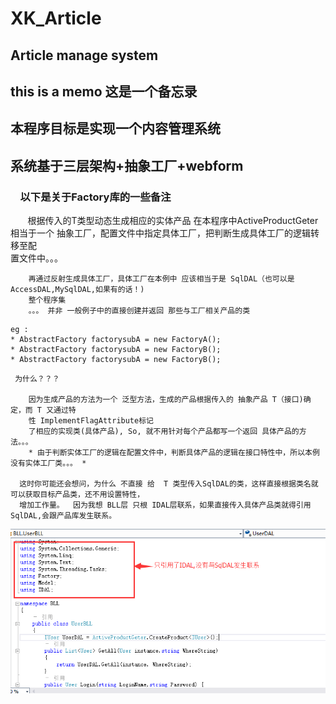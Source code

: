 # XK_Article
##  Article manage system
##  this is a memo 这是一个备忘录
##          本程序目标是实现一个内容管理系统
##        系统基于三层架构+抽象工厂+webform
        
###     以下是关于Factory库的一些备注
        根据传入的T类型动态生成相应的实体产品
        在本程序中ActiveProductGeter相当于一个 抽象工厂，配置文件中指定具体工厂，把判断生成具体工厂的逻辑转移至配  
        置文件中。。。
   
        再通过反射生成具体工厂，具体工厂在本例中 应该相当于是 SqlDAL（也可以是AccessDAL,MySqlDAL,如果有的话！)  
        整个程序集  
        。。。 并非 一般例子中的直接创建并返回 那些与工厂相关产品的类        
```
eg : 
* AbstractFactory factorysubA = new FactoryA();
* AbstractFactory factorysubA = new FactoryB();
* AbstractFactory factorysubA = new FactoryB();
```

     为什么？？？
    
        因为生成产品的方法为一个 泛型方法，生成的产品根据传入的 抽象产品 T（接口)确定，而 T 又通过特  
        性 ImplementFlagAttribute标记  
        了相应的实现类(具体产品), So, 就不用针对每个产品都写一个返回 具体产品的方法。。。
        * 由于判断实体工厂的逻辑在配置文件中，判断具体产品的逻辑在接口特性中，所以本例没有实体工厂类。。。 *
        
      这时你可能还会想问，为什么 不直接 给  T 类型传入SqlDAL的类，这样直接根据类名就可以获取目标产品类，还不用设置特性，  
      增加工作量。  因为我想 BLL层 只根 IDAL层联系，如果直接传入具体产品类就得引用SqlDAL,会跟产品库发生联系。
 ![image](http://github.com/WildChocolate/XK_Article/raw/master/ScreenShot/BLL&IDAL.png)
      
